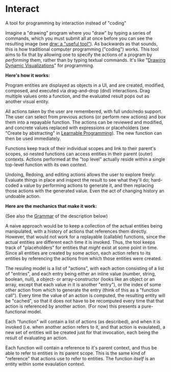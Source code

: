 # Interact
A tool for programming by interaction instead of "coding"

Imagine a "drawing" program where you "draw" by typing a series of commands, which you must submit all at once before you can see the resulting image (see [drw: a "useful tool"](https://programmingmadecomplicated.wordpress.com/2017/10/29/introducing-drw-a-useful-tool-to-solve-a-practical-problem/)). As backwards as that sounds, this is how traditional computer programming ("coding") works. This tool aims to fix that by allowing one to specify the actions of a program by *performing* them, rather than by typing textual commands. It's like "[Drawing Dynamic Visualizations](http://worrydream.com/DrawingDynamicVisualizationsTalk/)" for programming.

**Here's how it works:**

Program entities are displayed as objects in a UI, and are created, modified, composed, and executed via drag-and-drop (dnd) interactions. Drag multiple values onto a function, and the evaluated result pops out as another visual entity.

All actions taken by the user are remembered, with full undo/redo support. The user can select from previous actions (or perform new actions) and box them into a repayable function. The actions can be reviewed and modified, and concrete values replaced with expressions or placeholders (see "Create by abstracting" in [Learnable Programming](http://worrydream.com/LearnableProgramming/)). The new function can then be used immediately.

Functions keep track of their individual scopes and link to their parent's scopes, so nested functions can access entities in their parent (outer) contexts. Actions performed at the "top level" actually reside within a single top-level function with its own context.

Undoing, Redoing, and editing actions allows the user to explore freely: Evaluate things in place and inspect the result to see what they'll do; hard-coded a value by performing actions to generate it, and then replacing those actions with the generated value. Even the act of changing history an undoable action.

**Here are the mechanics that make it work:**

(See also the [Grammar](https://github.com/d-cook/Interact/blob/master/Grammar.txt) of the description below)

A naive approach would be to keep a collection of the actual entities being manipulated, with a history of actions that references them directly. However, that would not work for a replayable (callable) functions, since the actual entities are different each time it is invoked. Thus, the tool keeps track of "placeholders" for entities that *might* exist at some point in time. Since all entities are created by some action, each action refers to its entities by referencing the actions from which those entities were created.

The resuling model is a list of "actions", with each action consisting of a list of "entries", and each entry being either an inline value (number, string, boolean, null), a object- or array-constructor (looks like an object or an array, except that each value in it is another "entry"), or the index of some other action from which to generate the entry (think of this as a "function call"). Every time the value of an action is computed, the resulting entity will be "cached", so that it does not have to be recomputed every time that that action is referenced by another action. (For now) this presents a pure-functional model.

Each "function" will contain a list of actions (as described), and when it is invoked (i.e. when another action refers to it, and that action is evaulated), a new set of entities will be created just for that invocation, each being the result of evaluating an action.

Each function will contain a reference to it's parent context, and thus be able to refer to entities in its parent scope. This is the same kind of "reference" that actions use to refer to entities. The function *itself* is an entity within some evaulation context.
